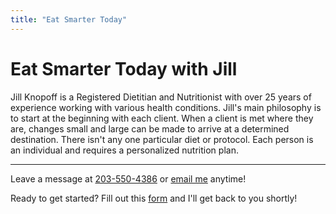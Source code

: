 ```yaml
---
title: "Eat Smarter Today" 
---
```


# Eat Smarter Today with Jill

Jill Knopoff is a Registered Dietitian and Nutritionist with over 25
years of experience working with various health conditions. Jill's main
philosophy is to start at the beginning with each client. When a client
is met where they are, changes small and large can be made to arrive at
a determined destination. There isn't any one particular diet or
protocol. Each person is an individual and requires a personalized
nutrition plan.

---

Leave a message at
<a href="javascript:window.location.href=atob('dGVsOjIwMzU1MDMyODY=')">203-550-4386</a>
or
<a href="javascript:window.location.href=atob('bWFpbHRvOmVhdHNtYXJ0ZXJ0b2RheUBnbWFpbC5jb20=')">email me</a>
anytime!

Ready to get started? Fill out this
<a href="https://airtable.com/shrM1Ibidf2aINjDn" rel="noopener">form</a>
and I'll get back to you shortly!